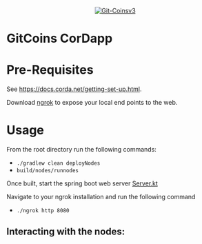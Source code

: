 <p align="center">
  <a href="https://ibb.co/KyPL2rt"><img src="https://i.ibb.co/2K9svkz/Git-Coinsv3.png" alt="Git-Coinsv3" border="0" /></a>
</p>

# GitCoins CorDapp

# Pre-Requisites

See https://docs.corda.net/getting-set-up.html.

Download [ngrok](https://ngrok.com/download) to expose your local end points to the web. 

# Usage

From the root directory run the following commands:

* `./gradlew clean deployNodes`
* `build/nodes/runnodes`

Once built, start the spring boot web server [Server.kt](https://github.com/willhr3/review-tokens-cordapp/blob/release-V4/clients/src/main/kotlin/com/gitcoins/webserver/Server.kt)

Navigate to your ngrok installation and run the following command 
* `./ngrok http 8080`


## Interacting with the nodes:

